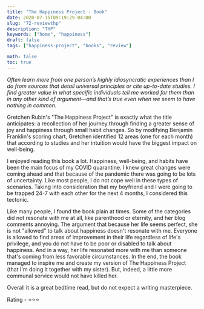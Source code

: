 ```yaml
---
title: "The Happiness Project - Book"
date: 2020-07-15T09:19:29-04:00
slug: "72-reviewthp"
description: "THP"
keywords: ["home", "happiness"]
draft: false
tags: ["happiness-project", "books", "review"]

math: false
toc: true
---
```


<cite>Often learn more from one person’s highly idiosyncratic experiences than I do from sources that detail universal principles or cite up-to-date studies. I find greater value in what specific individuals tell me worked for them than in any other kind of argument—and that’s true even when we seem to have nothing in common.</cite>

Gretchen Rubin's "The Happiness Project" is exactly what the title anticipates: a recollection of her journey through finding a greater sense of joy and happiness through small habit changes. So by modifying Benjamin Franklin's scoring chart, Gretchen identified 12 areas (one for each month) that according to studies and her intuition would have the biggest impact on well-being.

I enjoyed reading this book a lot. Happiness, well-being, and habits have been the main focus of my COVID quarantine. I knew great changes were coming ahead and that because of the pandemic there was going to be lots of uncertainty. Like most people, I do not cope well in these types of scenarios. Taking into consideration that my boyfriend and I were going to be trapped 24-7 with each other for the next 4 months, I considered this tectonic.

Like many people, I found the book plain at times. Some of the categories did not resonate with me at all, like parenthood or eternity, and her blog comments annoying. The argument that because her life seems perfect, she is not "allowed" to talk about happiness doesn't resonate with me. Everyone is allowed to find areas of improvement in their life regardless of life's privilege, and you do not have to be poor or disabled to talk about happiness. And in a way, her life resonated more with me than someone that's coming from less favorable circumstances. In the end, the book managed to inspire me and create my version of The Happiness Project (that I'm doing it together with my sister). But, indeed, a little more communal service would not have killed her. 

Overall it is a great bedtime read, but do not expect a writing masterpiece. 

Rating - ⭐⭐⭐